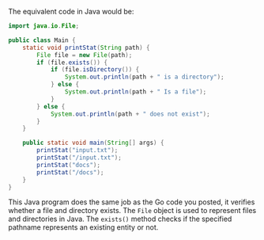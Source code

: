 The equivalent code in Java would be:

```java
import java.io.File;

public class Main {
    static void printStat(String path) {
        File file = new File(path);
        if (file.exists()) {
            if (file.isDirectory()) {
                System.out.println(path + " is a directory");
            } else {
                System.out.println(path + " Is a file");
            }
        } else {
            System.out.println(path + " does not exist");
        }
    }

    public static void main(String[] args) {
        printStat("input.txt");
        printStat("/input.txt");
        printStat("docs");
        printStat("/docs");
    }
}
```

This Java program does the same job as the Go code you posted, it verifies whether a file and directory exists. The `File` object is used to represent files and directories in Java. The `exists()` method checks if the specified pathname represents an existing entity or not.
